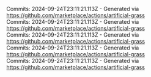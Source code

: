 Commits: 2024-09-24T23:11:21.113Z - Generated via https://github.com/marketplace/actions/artificial-grass
<br>
Commits: 2024-09-24T23:11:21.113Z - Generated via https://github.com/marketplace/actions/artificial-grass
<br>
Commits: 2024-09-24T23:11:21.113Z - Generated via https://github.com/marketplace/actions/artificial-grass
<br>
Commits: 2024-09-24T23:11:21.113Z - Generated via https://github.com/marketplace/actions/artificial-grass
<br>
Commits: 2024-09-24T23:11:21.113Z - Generated via https://github.com/marketplace/actions/artificial-grass
<br>
